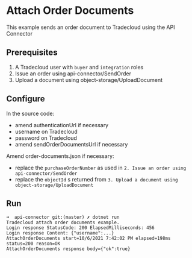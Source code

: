 # Attach Order Documents

This example sends an order document to Tradecloud using the API Connector

## Prerequisites

1. A Tradecloud user with `buyer` and `integration` roles
2. Issue an order using api-connector/SendOrder
3. Upload a document using object-storage/UploadDocument

## Configure

In the source code:
- amend authenticationUrl if necessary
- username on Tradecloud
- password on Tradecloud
- amend sendOrderDocumentsUrl if necessary

Amend order-documents.json if necessary:
- replace the `purchaseOrderNumber` as used in `2. Issue an order using api-connector/SendOrder`
- replace the `objectId` s returned from `3. Upload a document using object-storage/UploadDocument`

## Run

```
➜  api-connector git:(master) ✗ dotnet run
Tradecloud attach order documents example.
Login response StatusCode: 200 ElapsedMilliseconds: 456
Login response Content: {"username":...}
AttachOrderDocuments start=10/6/2021 7:42:02 PM elapsed=198ms status=200 reason=OK
AttachOrderDocuments response body={"ok":true}
```